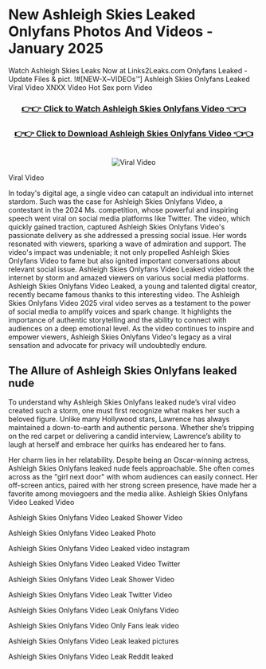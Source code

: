 # New Ashleigh Skies Leaked Onlyfans Photos And Videos - January 2025

Watch Ashleigh Skies Leaks Now at Links2Leaks.com Onlyfans Leaked - Update Files & pict. !#[NEW-X~VIDEOs™] Ashleigh Skies Onlyfans Leaked Viral Video XNXX Video Hot Sex porn Video
<br>
<div align="center">
<h3><a href="https://links2leaks.com/ashleighskies" rel="nofollow">👉👉 Click to Watch Ashleigh Skies Onlyfans Video 👈👈</a></h3>
<h3><a href="https://links2leaks.com/ashleighskies" rel="nofollow">👉👉 Click to Download Ashleigh Skies Onlyfans Video 👈👈</a></h3>
<br>
<a href="https://links2leaks.com/ashleighskies" rel="nofollow"><img src="https://i.ibb.co/Gkj2r4b/banner.png" alt="Viral Video" style="max-width: 100%; display: inline-block;" data-target="animated-imageImage"></a>
</div>

Viral Video

In today's digital age, a single video can catapult an individual into internet stardom. Such was the case for Ashleigh Skies Onlyfans Video, a contestant in the 2024 Ms. competition, whose powerful and inspiring speech went viral on social media platforms like Twitter.
The video, which quickly gained traction, captured Ashleigh Skies Onlyfans Video's passionate delivery as she addressed a pressing social issue. Her words resonated with viewers, sparking a wave of admiration and support. The video's impact was undeniable; it not only propelled Ashleigh Skies Onlyfans Video to fame but also ignited important conversations about relevant social issue.
Ashleigh Skies Onlyfans Video Leaked video took the internet by storm and amazed viewers on various social media platforms. Ashleigh Skies Onlyfans Video Leaked, a young and talented digital creator, recently became famous thanks to this interesting video.
The Ashleigh Skies Onlyfans Video 2025 viral video serves as a testament to the power of social media to amplify voices and spark change. It highlights the importance of authentic storytelling and the ability to connect with audiences on a deep emotional level. As the video continues to inspire and empower viewers, Ashleigh Skies Onlyfans Video's legacy as a viral sensation and advocate for privacy will undoubtedly endure.

<h2>The Allure of Ashleigh Skies Onlyfans leaked nude</h2>


To understand why Ashleigh Skies Onlyfans leaked nude’s viral video created such a storm, one must first recognize what makes her such a beloved figure. Unlike many Hollywood stars, Lawrence has always maintained a down-to-earth and authentic persona. Whether she’s tripping on the red carpet or delivering a candid interview, Lawrence’s ability to laugh at herself and embrace her quirks has endeared her to fans.

Her charm lies in her relatability. Despite being an Oscar-winning actress, Ashleigh Skies Onlyfans leaked nude feels approachable. She often comes across as the "girl next door" with whom audiences can easily connect. Her off-screen antics, paired with her strong screen presence, have made her a favorite among moviegoers and the media alike.
Ashleigh Skies Onlyfans Video Leaked Video

Ashleigh Skies Onlyfans Video Leaked Shower Video

Ashleigh Skies Onlyfans Video Leaked Photo

Ashleigh Skies Onlyfans Video Leaked video instagram

Ashleigh Skies Onlyfans Video Leaked Video Twitter

Ashleigh Skies Onlyfans Video Leak Shower Video

Ashleigh Skies Onlyfans Video Leak Twitter Video

Ashleigh Skies Onlyfans Video Leak Onlyfans Video

Ashleigh Skies Onlyfans Video Only Fans leak video

Ashleigh Skies Onlyfans Video Leak leaked pictures

Ashleigh Skies Onlyfans Video Leak Reddit leaked